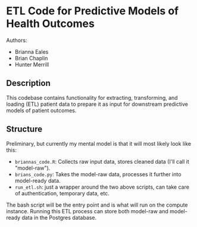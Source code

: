 # ETL Code for Predictive Models of Health Outcomes

Authors:
- Brianna Eales
- Brian Chaplin
- Hunter Merrill

## Description

This codebase contains functionality for extracting, transforming, and loading (ETL) patient data to prepare it as input for downstream predictive models of patient outcomes.

## Structure

Preliminary, but currently my mental model is that it will most likely look like this:
- `briannas_code.R`: Collects raw input data, stores cleaned data (I'll call it "model-raw").
- `brians_code.py`: Takes the model-raw data, processes it further into model-ready data.
- `run_etl.sh`: just a wrapper around the two above scripts, can take care of authentication, temporary data, etc.

The bash script will be the entry point and is what will run on the compute instance. Running this ETL process can store both model-raw and model-ready data in the Postgres database.